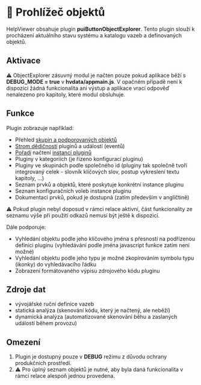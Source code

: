 # 🧩 Prohlížeč objektů

HelpViewer obsahuje plugin **puiButtonObjectExplorer**. Tento plugin slouží k procházení aktuálního stavu systému a katalogu vazeb a definovaných objektů.

## Aktivace

⚠️ ObjectExplorer zásuvný modul je načten pouze pokud aplikace běží s **DEBUG_MODE = true** v **hvdata/appmain.js**. V opačném případě není k dispozici žádná funkcionalita ani výstup a aplikace vrací odpověď nenalezeno pro kapitoly, které modul obsluhuje.

## Funkce

Plugin zobrazuje například:

- Přehled [skupin a podporovaných objektů][OEGroups]
- [Strom dědičností][OETree] pluginů a událostí (eventů)
- [Pořadí][OELoadOrder] načtení [instancí pluginů][PlgsList]
- Pluginy v kategoriích (je řízeno konfigurací pluginu)
- Pluginy ve skupinách podle společného id (pluginy tak společně tvoří integrovaný celek - slovník klíčových slov, postup vykreslení textu kapitoly, ...)
- Seznam prvků a objektů, které poskytuje konkrétní instance pluginu
- Seznam konfiguračních voleb instance pluginu
- Dokumentaci prvků, pokud je dostupná (zatím především v angličtině)

⚠️ Pokud plugin nebyl doposud v rámci relace aktivní, část funkcionality ze seznamu výše při použití odkazů nemusí být ještě k dispozici.

Dále podporuje:

- Vyhledání objektu podle jeho klíčového jména s přesností na podřízenou definici pluginu (vyhledávání podle jména javascript funkce zatím není možné)
- Vyhledání objektu podle jeho typu je možné zkopírováním symbolu typu (ikonky) do vyhledávacího řádku
- Zobrazení formátovaného výpisu zdrojového kódu pluginu

## Zdroje dat

- vývojářské ruční definice vazeb
- statická analýza (skenování kódu, který je načtený, ale neběží)
- dynamická analýza (automatizované skenování běhu a zaslaných událostí během provozu)

## Omezení

1. Plugin je dostupný pouze v **DEBUG** režimu z důvodu ochrany produkčních prostředí.
2. ⚠️ Pro úplný seznam objektů je nutné, aby byla daná funkcionalita v rámci relace alespoň jednou provedena.

[PlgsList]: plugins.lst.md "Seznam pluginů"
[OEGroups]: :_/README.md "Seznam kategorií"
[OETree]: :_/tree/TREE.md "Strom dědičností"
[OELoadOrder]: :_/LORDER.md "Pořadí zavádění"
